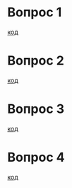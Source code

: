 # Вопрос 1

[код](/tasks/12/first.cpp)

# Вопрос 2

[код](/tasks/12/second.cpp)

# Вопрос 3

[код](/tasks/12/third.cpp)

# Вопрос 4

[код](/tasks/12/blackjack.cpp)

